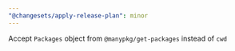 ```yaml
---
"@changesets/apply-release-plan": minor
---
```


Accept `Packages` object from `@manypkg/get-packages` instead of `cwd`
